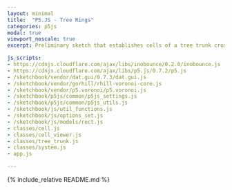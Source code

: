 ```yaml
---
layout: minimal
title:  "P5.JS - Tree Rings"
categories: p5js
modal: true
viewport_noscale: true
excerpt: Preliminary sketch that establishes cells of a tree trunk cross-section to represent the growth rings experienced in different seasons.

js_scripts:
- https://cdnjs.cloudflare.com/ajax/libs/inobounce/0.2.0/inobounce.js
- https://cdnjs.cloudflare.com/ajax/libs/p5.js/0.7.2/p5.js
- /sketchbook/vendor/dat.gui/0.7.3/dat.gui.js
- /sketchbook/vendor/gorhill/rhill-voronoi-core.js
- /sketchbook/vendor/p5.voronoi/p5.voronoi.js
- /sketchbook/p5js/common/p5js_settings.js
- /sketchbook/p5js/common/p5js_utils.js
- /sketchbook/js/util_functions.js
- /sketchbook/js/options_set.js
- /sketchbook/js/models/rect.js
- classes/cell.js
- classes/cell_viewer.js
- classes/tree_trunk.js
- classes/system.js
- app.js

---
```


{% include_relative README.md %}

